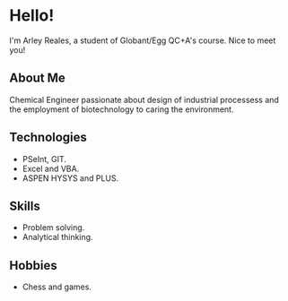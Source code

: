 # Hello! 
I'm Arley Reales, a student of  Globant/Egg QC+A's course. Nice to meet you!

## About Me
Chemical Engineer passionate about design of industrial processess and the employment of biotechnology to caring the environment.

## Technologies
- PSeInt, GIT.
- Excel and VBA.
- ASPEN HYSYS and PLUS.

## Skills
- Problem solving.
- Analytical thinking.

## Hobbies
- Chess and games.
